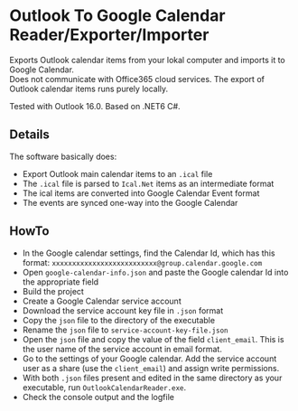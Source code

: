 # Outlook To Google Calendar Reader/Exporter/Importer
Exports Outlook calendar items from your lokal computer and imports it to Google Calendar. <br>
Does not communicate with Office365 cloud services. The export of Outlook calendar items runs purely locally. <br>

Tested with Outlook 16.0. Based on .NET6 C#.


## Details
The software basically does:
- Export Outlook main calendar items to an `.ical` file
- The `.ical` file is parsed to `Ical.Net` items as an intermediate format
- The ical items are converted into Google Calendar Event format
- The events are synced one-way into the Google Calendar

## HowTo
- In the Google calendar settings, find the Calendar Id, which has this format: `xxxxxxxxxxxxxxxxxxxxxxxxxx@group.calendar.google.com`
- Open `google-calendar-info.json` and paste the Google calendar Id into the appropriate field
- Build the project
- Create a Google Calendar service account
- Download the service account key file in `.json` format
- Copy the `json` file to the directory of the executable
- Rename the `json` file to `service-account-key-file.json`
- Open the `json` file and copy the value of the field `client_email`. This is the user name of the service account in email format.
- Go to the settings of your Google calendar. Add the service account user as a share (use the `client_email`) and assign write permissions.
- With both `.json` files present and edited in the same directory as your executable, run `OutlookCalendarReader.exe`.
- Check the console output and the logfile

